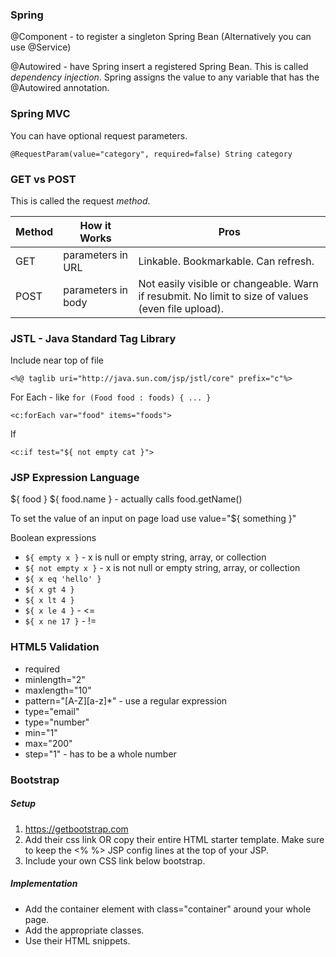 ### Spring
@Component - to register a singleton Spring Bean (Alternatively you can use @Service)

@Autowired - have Spring insert a registered Spring Bean. This is called *dependency injection*. Spring assigns the value to any variable that has the @Autowired annotation.

### Spring MVC
You can have optional request parameters.
```
@RequestParam(value="category", required=false) String category
```

### GET vs POST
This is called the request *method*.

| Method | How it Works | Pros |
| ------ | ------------ | ---- |
| GET | parameters in URL | Linkable. Bookmarkable. Can refresh. |
| POST | parameters in body | Not easily visible or changeable. Warn if resubmit. No limit to size of values (even file upload).

### JSTL - Java Standard Tag Library
Include near top of file
```
<%@ taglib uri="http://java.sun.com/jsp/jstl/core" prefix="c"%>
```

For Each - like `for (Food food : foods) { ... }`
```
<c:forEach var="food" items="foods">
```

If
```
<c:if test="${ not empty cat }">
```

### JSP Expression Language
${ food }
${ food.name } - actually calls food.getName()

To set the value of an input on page load use value="${ something }"

Boolean expressions

* `${ empty x }` - x is null or empty string, array, or collection
* `${ not empty x }` - x is not null or empty string, array, or collection
* `${ x eq 'hello' }`
* `${ x gt 4 }`
* `${ x lt 4 }`
* `${ x le 4 }` - <=
* `${ x ne 17 }` - !=

### HTML5 Validation
* required
* minlength="2"
* maxlength="10"
* pattern="[A-Z][a-z]*" - use a regular expression
* type="email"
* type="number"
* min="1"
* max="200"
* step="1" - has to be a whole number

### Bootstrap
##### Setup
1. https://getbootstrap.com
2. Add their css link OR copy their entire HTML starter template. Make sure to keep the &lt;% %&gt; JSP config lines at the top of your JSP.
3. Include your own CSS link below bootstrap.

##### Implementation
* Add the container element with class="container" around your whole page.
* Add the appropriate classes.
* Use their HTML snippets.